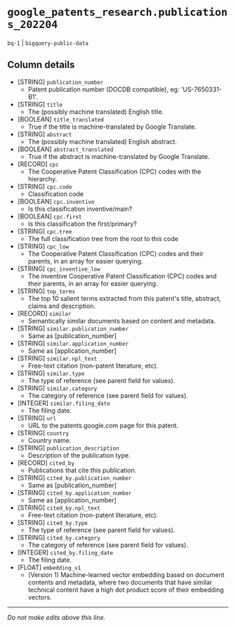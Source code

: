 # `google_patents_research.publications_202204`
`bq-1` | `bigquery-public-data`

## Column details
* [STRING]    `publication_number`
  - Patent publication number (DOCDB compatible), eg: 'US-7650331-B1'.
* [STRING]    `title`
  - The (possibly machine translated) English title.
* [BOOLEAN]   `title_translated`
  - True if the title is machine-translated by Google Translate.
* [STRING]    `abstract`
  - The (possibly machine translated) English abstract.
* [BOOLEAN]   `abstract_translated`
  - True if the abstract is machine-translated by Google Translate.
* [RECORD]    `cpc`
  - The Cooperative Patent Classification (CPC) codes with the hierarchy.
* [STRING]    `cpc.code`
  - Classification code
* [BOOLEAN]   `cpc.inventive`
  - Is this classification inventive/main?
* [BOOLEAN]   `cpc.first`
  - Is this classification the first/primary?
* [STRING]    `cpc.tree`
  - The full classification tree from the root to this code
* [STRING]    `cpc_low`
  - The Cooperative Patent Classification (CPC) codes and their parents, in an array for easier querying.
* [STRING]    `cpc_inventive_low`
  - The inventive Cooperative Patent Classification (CPC) codes and their parents, in an array for easier querying.
* [STRING]    `top_terms`
  - The top 10 salient terms extracted from this patent's title, abstract, claims and description.
* [RECORD]    `similar`
  - Semantically similar documents based on content and metadata.
* [STRING]    `similar.publication_number`
  - Same as [publication_number]
* [STRING]    `similar.application_number`
  - Same as [application_number]
* [STRING]    `similar.npl_text`
  - Free-text citation (non-patent literature, etc).
* [STRING]    `similar.type`
  - The type of reference (see parent field for values).
* [STRING]    `similar.category`
  - The category of reference (see parent field for values).
* [INTEGER]   `similar.filing_date`
  - The filing date.
* [STRING]    `url`
  - URL to the patents.google.com page for this patent.
* [STRING]    `country`
  - Country name.
* [STRING]    `publication_description`
  - Description of the publication type.
* [RECORD]    `cited_by`
  - Publications that cite this publication.
* [STRING]    `cited_by.publication_number`
  - Same as [publication_number]
* [STRING]    `cited_by.application_number`
  - Same as [application_number]
* [STRING]    `cited_by.npl_text`
  - Free-text citation (non-patent literature, etc).
* [STRING]    `cited_by.type`
  - The type of reference (see parent field for values).
* [STRING]    `cited_by.category`
  - The category of reference (see parent field for values).
* [INTEGER]   `cited_by.filing_date`
  - The filing date.
* [FLOAT]     `embedding_v1`
  - (Version 1) Machine-learned vector embedding based on document contents and metadata, where two documents that have similar technical content have a high dot product score of their embedding vectors.

-------------------------------------------------------------------------------
*Do not make edits above this line.*
